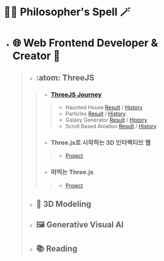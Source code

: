 # :man_student: Philosopher's Spell :magic_wand:

- # :globe_with_meridians: Web Frontend Developer & Creator :art:

  > - ## :atom: ThreeJS
  > > - ### [ThreeJS Journey](https://threejs-journey.com/)
  > > > - Haunted House [Result](https://haunted-house-clone.vercel.app/) / [History](https://github.com/PhilosophersSpell/HauntedHouse/commits?author=PhilosophersSpell)
  > > > - Particles [Result](https://particles-ebon.vercel.app/) / [History](https://github.com/PhilosophersSpell/Particles/commits?author=PhilosophersSpell)
  > > > - Galaxy Generator [Result](https://galaxy-generator-snowy-six.vercel.app/) / [History](https://github.com/PhilosophersSpell/GalaxyGenerator/commits?author=PhilosophersSpell)
  > > > - Scroll Based Aniation [Result](https://scroll-based-animation-two-ashen.vercel.app/) / [History](https://github.com/PhilosophersSpell/ScrollBasedAnimation/commits?author=PhilosophersSpell)
  > > - ### Three.js로 시작하는 3D 인터랙티브 웹
  > > > - [Project](https://github.com/PhilosopherDev/interactive_web)
  > > - ### 떠먹는 Three.js
  > > > - [Project](https://github.com/PhilosopherDev/spoon_threejs)
  > 
  > - ## :yarn: 3D Modeling
  >
  > - ## :framed_picture: Generative Visual AI
  >
  > - ## :books: Reading
  

